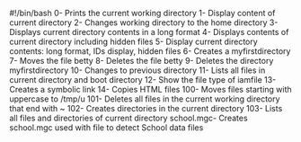 #!/bin/bash
0- Prints the current working directory
1- Display content of current directory
2- Changes working directory to the home directory
3- Displays current directory contents in a long format
4- Displays contents of current directory including hidden files
5- Display current directory contents: long format, IDs display, hidden files
6- Creates a myfirstdirectory
7- Moves the file betty
8- Deletes the file betty
9- Deletes the directory myfirstdirectory
10- Changes to previous directory
11- Lists all files in current directory and boot directory
12- Show the file type of iamfile
13- Creates a symbolic link
14- Copies HTML files
100- Moves files starting with uppercase to /tmp/u
101- Deletes all files in the current working directory that end with ~
102- Creates directories in the current directory
103- Lists all files and directories of current directory
school.mgc- Creates school.mgc used with file to detect School data files
